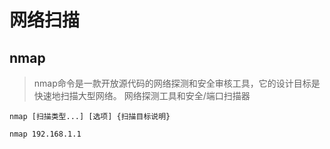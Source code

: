 # 网络扫描

## nmap

> nmap命令是一款开放源代码的网络探测和安全审核工具，它的设计目标是快速地扫描大型网络。 网络探测工具和安全/端口扫描器

```shell
nmap [扫描类型...] [选项] {扫描目标说明}

nmap 192.168.1.1

```